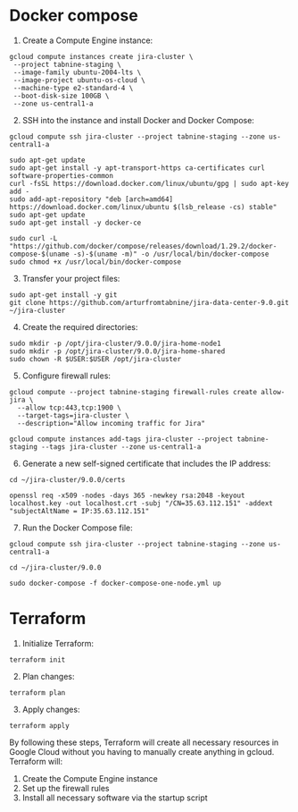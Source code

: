 # Docker compose

1. Create a Compute Engine instance:

```
gcloud compute instances create jira-cluster \
 --project tabnine-staging \
 --image-family ubuntu-2004-lts \
 --image-project ubuntu-os-cloud \
 --machine-type e2-standard-4 \
 --boot-disk-size 100GB \
 --zone us-central1-a
```

2. SSH into the instance and install Docker and Docker Compose:

```
gcloud compute ssh jira-cluster --project tabnine-staging --zone us-central1-a

sudo apt-get update
sudo apt-get install -y apt-transport-https ca-certificates curl software-properties-common
curl -fsSL https://download.docker.com/linux/ubuntu/gpg | sudo apt-key add -
sudo add-apt-repository "deb [arch=amd64] https://download.docker.com/linux/ubuntu $(lsb_release -cs) stable"
sudo apt-get update
sudo apt-get install -y docker-ce

sudo curl -L "https://github.com/docker/compose/releases/download/1.29.2/docker-compose-$(uname -s)-$(uname -m)" -o /usr/local/bin/docker-compose
sudo chmod +x /usr/local/bin/docker-compose
```

3. Transfer your project files:

```
sudo apt-get install -y git
git clone https://github.com/arturfromtabnine/jira-data-center-9.0.git ~/jira-cluster
```

4. Create the required directories:

```
sudo mkdir -p /opt/jira-cluster/9.0.0/jira-home-node1
sudo mkdir -p /opt/jira-cluster/9.0.0/jira-home-shared
sudo chown -R $USER:$USER /opt/jira-cluster
```

5. Configure firewall rules:

```
gcloud compute --project tabnine-staging firewall-rules create allow-jira \
  --allow tcp:443,tcp:1900 \
  --target-tags=jira-cluster \
  --description="Allow incoming traffic for Jira"

gcloud compute instances add-tags jira-cluster --project tabnine-staging --tags jira-cluster --zone us-central1-a
```

6. Generate a new self-signed certificate that includes the IP address:

```
cd ~/jira-cluster/9.0.0/certs

openssl req -x509 -nodes -days 365 -newkey rsa:2048 -keyout localhost.key -out localhost.crt -subj "/CN=35.63.112.151" -addext "subjectAltName = IP:35.63.112.151"
```

7. Run the Docker Compose file:

```
gcloud compute ssh jira-cluster --project tabnine-staging --zone us-central1-a

cd ~/jira-cluster/9.0.0

sudo docker-compose -f docker-compose-one-node.yml up
```

# Terraform

1. Initialize Terraform:

`terraform init`

2. Plan changes:

`terraform plan`

3. Apply changes:

`terraform apply`

By following these steps, Terraform will create all necessary resources in Google Cloud without you having to manually create anything in gcloud. Terraform will:

1. Create the Compute Engine instance
2. Set up the firewall rules
3. Install all necessary software via the startup script
